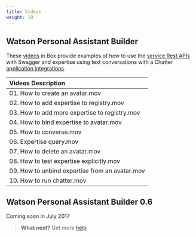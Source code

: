 ```yaml
---
title: Videos
weight: 19
---
```

## Watson Personal Assistant Builder
These [videos](https://ibm.box.com/s/ip578t6zklsoojeo0x39t13d14894m4q) in Box provide examples of how to use the [service Rest APIs]({{site.baseurl}}/cognitive-services/what-are-they/) with Swagger and expertise using text conversations with a Chatter [application integrations]({{site.baseurl}}/cognitive-application/client-application-integrations/).

| Videos Description                                 |
|:--------------------------------------------|
| 01. How to create an avatar.mov |
| 02. How to add expertise to registry.mov |
| 03. How to add more expertise to registry.mov |
| 04. How to bind expertise to avatar.mov |
| 05. How to converse.mov |
| 06. Expertise query.mov |
| 07. How to delete an avatar.mov |
| 08. How to test expertise explicitly.mov |
| 09. How to unbind expertise from an avatar.mov |
| 10. How to run chatter.mov |

## Watson Personal Assistant Builder 0.6
Coming soon in July 2017

> **What next?** Get more [help]({{site.baseurl}}/get-help/learn/)
